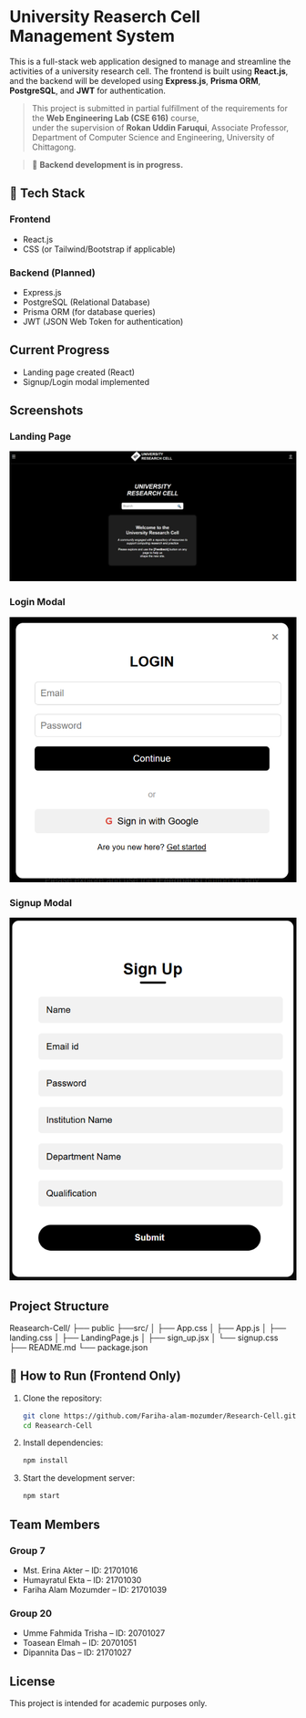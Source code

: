 # University Reaserch Cell Management System

This is a full-stack web application designed to manage and streamline the activities of a university research cell. The frontend is built using **React.js**, and the backend will be developed using **Express.js**, **Prisma ORM**, **PostgreSQL**, and **JWT** for authentication.

> This project is submitted in partial fulfillment of the requirements for the **Web Engineering Lab (CSE 616)** course,  
> under the supervision of **Rokan Uddin Faruqui**, Associate Professor,  
> Department of Computer Science and Engineering, University of Chittagong.

> 🔧 **Backend development is in progress.** 

## 🔧 Tech Stack

### Frontend
- React.js
- CSS (or Tailwind/Bootstrap if applicable)

### Backend (Planned)
- Express.js
- PostgreSQL (Relational Database)
- Prisma ORM (for database queries)
- JWT (JSON Web Token for authentication)

## Current Progress

-  Landing page created (React)
-  Signup/Login modal implemented

## Screenshots

### Landing Page
![Landing Page Screenshot](./assets/landing.png)

### Login Modal
![Login Modal Screenshot](./assets/login.png)

### Signup Modal
![Signup Modal Screenshot](./assets/signup.png)

## Project Structure
Reasearch-Cell/
├── public
├──src/
│ ├── App.css
│ ├── App.js
│ ├── landing.css
│ ├── LandingPage.js
│ ├── sign_up.jsx
│ └── signup.css
├── README.md
└── package.json


## 🚀 How to Run (Frontend Only)

1. Clone the repository:
   ```bash
   git clone https://github.com/Fariha-alam-mozumder/Research-Cell.git
   cd Reasearch-Cell

2. Install dependencies:
    ```bash
    npm install
3. Start the development server:
    ```bash 
    npm start


## Team Members

### Group 7
- Mst. Erina Akter – ID: 21701016  
- Humayratul Ekta – ID: 21701030  
- Fariha Alam Mozumder – ID: 21701039  

### Group 20
- Umme Fahmida Trisha – ID: 20701027  
- Toasean Elmah – ID: 20701051  
- Dipannita Das – ID: 21701027  

## License

This project is intended for academic purposes only.
